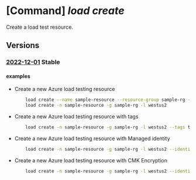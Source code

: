 # [Command] _load create_

Create a load test resource.

## Versions

### [2022-12-01](/Resources/mgmt-plane/L3N1YnNjcmlwdGlvbnMve30vcmVzb3VyY2Vncm91cHMve30vcHJvdmlkZXJzL21pY3Jvc29mdC5sb2FkdGVzdHNlcnZpY2UvbG9hZHRlc3RzL3t9/2022-12-01.xml) **Stable**

<!-- mgmt-plane /subscriptions/{}/resourcegroups/{}/providers/microsoft.loadtestservice/loadtests/{} 2022-12-01 -->

#### examples

- Create a new Azure load testing resource
    ```bash
        load create --name sample-resource --resource-group sample-rg --location westus2
        load create -n sample-resource -g sample-rg -l westus2
    ```

- Create a new Azure load testing resource with tags
    ```bash
        load create -n sample-resource -g sample-rg -l westus2 --tags type=testing target=infra
    ```

- Create a new Azure load testing resource with Managed identity
    ```bash
        load create -n sample-resource -g sample-rg -l westus2 --identity-type SystemAssigned,UserAssigned --user-assigned "{'/subscriptions/00000000-0000-0000-0000-000000000000/resourceGroups/sample-rg/providers/Microsoft.ManagedIdentity/userAssignedIdentities/sample-mi':{}}"
    ```

- Create a new Azure load testing resource with CMK Encryption
    ```bash
        load create -n sample-resource -g sample-rg -l westus2 --identity-type SystemAssigned,UserAssigned --user-assigned "{'/subscriptions/00000000-0000-0000-0000-000000000000/resourceGroups/sample-rg/providers/Microsoft.ManagedIdentity/userAssignedIdentities/sample-mi':{}}" --encryption-key https://sample-kv.vault.azure.net/keys/samplekey/2d1ccd5c50234ea2a0858fe148b69cde --encryption-identity /subscriptions/00000000-0000-0000-0000-000000000000/resourceGroups/sample-rg/providers/Microsoft.ManagedIdentity/userAssignedIdentities/sample-mi
    ```
